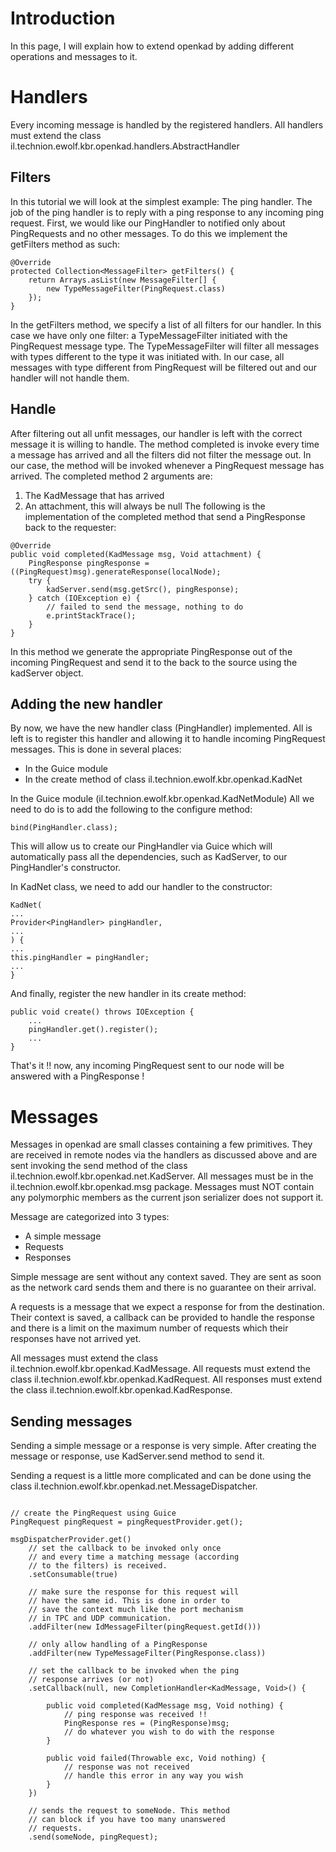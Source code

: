# Introduction #

In this page, I will explain how to extend openkad by adding different operations and messages to it.


# Handlers #
Every incoming message is handled by the registered handlers.
All handlers must extend the class il.technion.ewolf.kbr.openkad.handlers.AbstractHandler

## Filters ##
In this tutorial we will look at the simplest example: The ping handler.
The job of the ping handler is to reply with a ping response to any incoming ping request.
First, we would like our PingHandler to notified only about PingRequests and no other messages. To do this we implement the getFilters method as such:
```
@Override
protected Collection<MessageFilter> getFilters() {
    return Arrays.asList(new MessageFilter[] {
        new TypeMessageFilter(PingRequest.class)
    });
}
```
In the getFilters method, we specify a list of all filters for our handler. In this case we have only one filter: a TypeMessageFilter initiated with the PingRequest message type. The TypeMessageFilter will filter all messages with types different to the type it was initiated with. In our case, all messages with type different from PingRequest will be filtered out and our handler will not handle them.

## Handle ##
After filtering out all unfit messages, our handler is left with the correct message it is willing to handle. The method completed is invoke every time a message has arrived and all the filters did not filter the message out. In our case, the method will be invoked whenever a PingRequest message has arrived. The completed method 2 arguments are:
  1. The KadMessage that has arrived
  1. An attachment, this will always be null
The following is the implementation of the completed method that send a PingResponse back to the requester:
```
@Override
public void completed(KadMessage msg, Void attachment) {
    PingResponse pingResponse =((PingRequest)msg).generateResponse(localNode);		
    try {
        kadServer.send(msg.getSrc(), pingResponse);
    } catch (IOException e) {
        // failed to send the message, nothing to do
        e.printStackTrace();
    }
}
```
In this method we generate the appropriate PingResponse out of the incoming PingRequest and send it to the back to the source using the kadServer object.

## Adding the new handler ##
By now, we have the new handler class (PingHandler) implemented. All is left is to register this handler and allowing it to handle incoming PingRequest messages.
This is done in several places:
  * In the Guice module
  * In the create method of class il.technion.ewolf.kbr.openkad.KadNet

In the Guice module (il.technion.ewolf.kbr.openkad.KadNetModule) All we need to do is to add the following to the configure method:
```
bind(PingHandler.class);
```
This will allow us to create our PingHandler via Guice which will automatically pass all the dependencies, such as KadServer, to our PingHandler's constructor.


In KadNet class, we need to add our handler to the constructor:
```
KadNet(
...
Provider<PingHandler> pingHandler,
...
) {
...
this.pingHandler = pingHandler;
...
}
```

And finally, register the new handler in its create method:
```
public void create() throws IOException {
    ...
    pingHandler.get().register();
    ...
}
```

That's it !! now, any incoming PingRequest sent to our node will be answered with a PingResponse !

# Messages #
Messages in openkad are small classes containing a few primitives. They are received in remote nodes via the handlers as discussed above and are sent invoking the send method of the class il.technion.ewolf.kbr.openkad.net.KadServer.
All messages must be in the il.technion.ewolf.kbr.openkad.msg package. Messages must NOT contain any polymorphic members as the current json serializer does not support it.

Message are categorized into 3 types:
  * A simple message
  * Requests
  * Responses

Simple message are sent without any context saved. They are sent as soon as the network card sends them and there is no guarantee on their arrival.

A requests is a message that we expect a response for from the destination. Their context is saved, a callback can be provided to handle the response and there is a limit on the maximum number of requests which their responses have not arrived yet.

All messages must extend the class il.technion.ewolf.kbr.openkad.KadMessage. All requests must extend the class il.technion.ewolf.kbr.openkad.KadRequest.
All responses must extend the class il.technion.ewolf.kbr.openkad.KadResponse.

## Sending messages ##
Sending a simple message or a response is very simple. After creating the message or response, use KadServer.send method to send it.

Sending a request is a little more complicated and can be done using the class il.technion.ewolf.kbr.openkad.net.MessageDispatcher.
```

// create the PingRequest using Guice
PingRequest pingRequest = pingRequestProvider.get();

msgDispatcherProvider.get()
    // set the callback to be invoked only once
    // and every time a matching message (according
    // to the filters) is received.
    .setConsumable(true)

    // make sure the response for this request will
    // have the same id. This is done in order to
    // save the context much like the port mechanism
    // in TPC and UDP communication.
    .addFilter(new IdMessageFilter(pingRequest.getId()))

    // only allow handling of a PingResponse
    .addFilter(new TypeMessageFilter(PingResponse.class))

    // set the callback to be invoked when the ping
    // response arrives (or not)
    .setCallback(null, new CompletionHandler<KadMessage, Void>() {

        public void completed(KadMessage msg, Void nothing) {
            // ping response was received !!
            PingResponse res = (PingResponse)msg;
            // do whatever you wish to do with the response
        }
        
        public void failed(Throwable exc, Void nothing) {
            // response was not received
            // handle this error in any way you wish
        }
    })

    // sends the request to someNode. This method
    // can block if you have too many unanswered
    // requests.
    .send(someNode, pingRequest); 
```